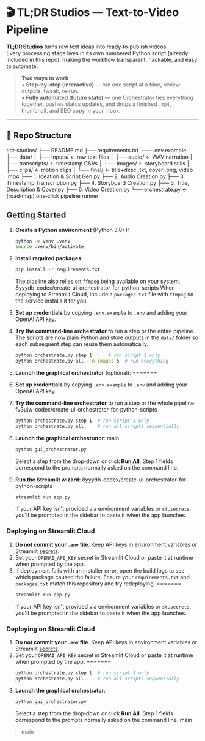 # 🎬 TL;DR Studios — Text‑to‑Video Pipeline

**TL;DR Studios** turns raw text ideas into ready‑to‑publish videos.  
Every processing stage lives in its own numbered Python script (already included in this repo), making the workflow transparent, hackable, and easy to automate.

> **Two ways to work**  
> • **Step‑by‑step (interactive)** — run one script at a time, review outputs, tweak, re‑run.  
> • **Fully automated (future state)** — one Orchestrator ties everything together, pushes status updates, and drops a finished `.mp4`, thumbnail, and SEO copy in your inbox.

---

## 📂 Repo Structure

tldr‑studios/
├── README.md
├── requirements.txt
├── .env.example
├── data/
│ ├── inputs/ ← raw text files
│ ├── audio/ ← WAV narration
│ ├── transcripts/ ← timestamp CSVs
│ ├── images/ ← storyboard stills
│ ├── clips/ ← motion clips
│ └── final/ ← title+desc .txt, cover .png, video .mp4
├── 1. Ideation & Script Gen.py
├── 2. Audio Creation.py
├── 3. Timestamp Transcription.py
├── 4. Storyboard Creation.py
├── 5. Title, Description & Cover.py
├── 6. Video Creation.py
└── orchestrate.py ← (road‑map) one‑click pipeline runner

## Getting Started

1. **Create a Python environment** (Python 3.8+):
   ```bash
   python -m venv .venv
   source .venv/bin/activate
   ```
2. **Install required packages:**
   ```bash
   pip install -r requirements.txt
   ```
   The pipeline also relies on `ffmpeg` being available on your system.
 8yyydb-codex/create-ui-orchestrator-for-python-scripts
   When deploying to Streamlit Cloud, include a `packages.txt` file with `ffmpeg`
   so the service installs it for you.
3. **Set up credentials** by copying `.env.example` to `.env` and adding your
   OpenAI API key.
4. **Try the command‑line orchestrator** to run a step or the entire pipeline.
   The scripts are now plain Python and store outputs in the `data/` folder so
   each subsequent step can reuse them automatically.
   ```bash
   python orchestrate.py step 1      # run script 1 only
   python orchestrate.py all --n-images 5  # run everything
   ```
5. **Launch the graphical orchestrator** (optional):
=======
3. **Set up credentials** by copying `.env.example` to `.env` and adding your
   OpenAI API key.
4. **Try the command‑line orchestrator** to run a step or the whole pipeline:
 fv3ujw-codex/create-ui-orchestrator-for-python-scripts
   ```bash
   python orchestrate.py step 1  # run script 1 only
   python orchestrate.py all     # run all scripts sequentially
   ```
5. **Launch the graphical orchestrator**:
 main
   ```bash
   python gui_orchestrator.py
   ```
   Select a step from the drop‑down or click **Run All**. Step 1 fields
   correspond to the prompts normally asked on the command line.

6. **Run the Streamlit wizard**:
 8yyydb-codex/create-ui-orchestrator-for-python-scripts
   ```bash
   streamlit run app.py
   ```
   If your API key isn't provided via environment variables or `st.secrets`,
   you'll be prompted in the sidebar to paste it when the app launches.

### Deploying on Streamlit Cloud

1. **Do not commit your `.env` file**. Keep API keys in environment variables or
   Streamlit [secrets](https://docs.streamlit.io/streamlit-community-cloud/deploy-your-app/secrets-management).
2. Set your `OPENAI_API_KEY` secret in Streamlit Cloud or paste it at runtime
   when prompted by the app.
3. If deployment fails with an installer error, open the build logs to see which package caused the failure. Ensure your `requirements.txt` and `packages.txt` match this repository and try redeploying.
=======
   ```bash
   streamlit run app.py
   ```
   If your API key isn't provided via environment variables or `st.secrets`,
   you'll be prompted in the sidebar to paste it when the app launches.

### Deploying on Streamlit Cloud

1. **Do not commit your `.env` file**. Keep API keys in environment variables or
   Streamlit [secrets](https://docs.streamlit.io/streamlit-community-cloud/deploy-your-app/secrets-management).
2. Set your `OPENAI_API_KEY` secret in Streamlit Cloud or paste it at runtime
   when prompted by the app.
=======
   ```bash
   python orchestrate.py step 1  # run script 1 only
   python orchestrate.py all     # run all scripts sequentially
   ```
5. **Launch the graphical orchestrator**:
   ```bash
   python gui_orchestrator.py
   ```
   Select a step from the drop‑down or click **Run All**. Step 1 fields
   correspond to the prompts normally asked on the command line.
 main
> main

